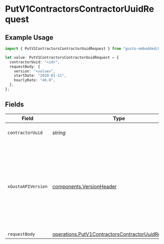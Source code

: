 # PutV1ContractorsContractorUuidRequest

## Example Usage

```typescript
import { PutV1ContractorsContractorUuidRequest } from "gusto-embedded/models/operations";

let value: PutV1ContractorsContractorUuidRequest = {
  contractorUuid: "<id>",
  requestBody: {
    version: "<value>",
    startDate: "2020-01-11",
    hourlyRate: "40.0",
  },
};
```

## Fields

| Field                                                                                                                                                                                                                        | Type                                                                                                                                                                                                                         | Required                                                                                                                                                                                                                     | Description                                                                                                                                                                                                                  |
| ---------------------------------------------------------------------------------------------------------------------------------------------------------------------------------------------------------------------------- | ---------------------------------------------------------------------------------------------------------------------------------------------------------------------------------------------------------------------------- | ---------------------------------------------------------------------------------------------------------------------------------------------------------------------------------------------------------------------------- | ---------------------------------------------------------------------------------------------------------------------------------------------------------------------------------------------------------------------------- |
| `contractorUuid`                                                                                                                                                                                                             | *string*                                                                                                                                                                                                                     | :heavy_check_mark:                                                                                                                                                                                                           | The UUID of the contractor                                                                                                                                                                                                   |
| `xGustoAPIVersion`                                                                                                                                                                                                           | [components.VersionHeader](../../models/components/versionheader.md)                                                                                                                                                         | :heavy_minus_sign:                                                                                                                                                                                                           | Determines the date-based API version associated with your API call. If none is provided, your application's [minimum API version](https://docs.gusto.com/embedded-payroll/docs/api-versioning#minimum-api-version) is used. |
| `requestBody`                                                                                                                                                                                                                | [operations.PutV1ContractorsContractorUuidRequestBody](../../models/operations/putv1contractorscontractoruuidrequestbody.md)                                                                                                 | :heavy_minus_sign:                                                                                                                                                                                                           | N/A                                                                                                                                                                                                                          |